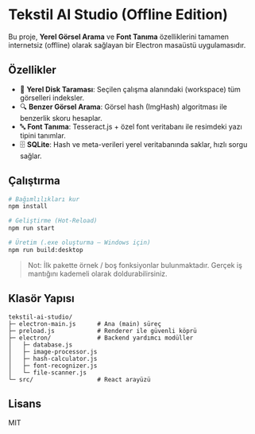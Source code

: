 # Tekstil AI Studio (Offline Edition)

Bu proje, **Yerel Görsel Arama** ve **Font Tanıma** özelliklerini tamamen internetsiz (offline) olarak sağlayan bir Electron masaüstü uygulamasıdır.

## Özellikler
- 📂 **Yerel Disk Taraması**: Seçilen çalışma alanındaki (workspace) tüm görselleri indeksler.
- 🔍 **Benzer Görsel Arama**: Görsel hash (ImgHash) algoritması ile benzerlik skoru hesaplar.
- 🔤 **Font Tanıma**: Tesseract.js + özel font veritabanı ile resimdeki yazı tipini tanımlar.
- 🗄 **SQLite**: Hash ve meta-verileri yerel veritabanında saklar, hızlı sorgu sağlar.

## Çalıştırma
```bash
# Bağımlılıkları kur
npm install

# Geliştirme (Hot-Reload)
npm run start

# Üretim (.exe oluşturma – Windows için)
npm run build:desktop
```

> Not: İlk pakette örnek / boş fonksiyonlar bulunmaktadır. Gerçek iş mantığını kademeli olarak doldurabilirsiniz.

## Klasör Yapısı
```
tekstil-ai-studio/
├─ electron-main.js      # Ana (main) süreç
├─ preload.js            # Renderer ile güvenli köprü
├─ electron/             # Backend yardımcı modüller
│   ├─ database.js
│   ├─ image-processor.js
│   ├─ hash-calculator.js
│   ├─ font-recognizer.js
│   └─ file-scanner.js
└─ src/                  # React arayüzü
```

## Lisans
MIT
